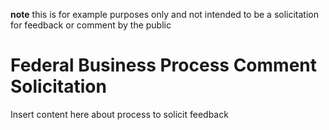 **note** this is for example purposes only and not intended to be a solicitation for feedback or comment by the public

# Federal Business Process Comment Solicitation

Insert content here about process to solicit feedback
